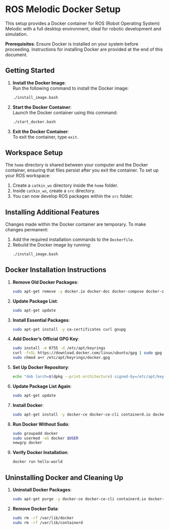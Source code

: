 # ROS Melodic Docker Setup

This setup provides a Docker container for ROS (Robot Operating System) Melodic with a full desktop environment, ideal for robotic development and simulation.

**Prerequisites**: Ensure Docker is installed on your system before proceeding. Instructions for installing Docker are provided at the end of this document.

## Getting Started

1. **Install the Docker Image**:  
   Run the following command to install the Docker image:  
   ```bash
   ./install_image.bash
   ```

2. **Start the Docker Container**:  
   Launch the Docker container using this command:  
   ```bash
   ./start_docker.bash
   ```

3. **Exit the Docker Container**:  
   To exit the container, type `exit`.

## Workspace Setup

The `home` directory is shared between your computer and the Docker container, ensuring that files persist after you exit the container. To set up your ROS workspace:

1. Create a `catkin_ws` directory inside the `home` folder.
2. Inside `catkin_ws`, create a `src` directory.
3. You can now develop ROS packages within the `src` folder.

## Installing Additional Features

Changes made within the Docker container are temporary. To make changes permanent:

1. Add the required installation commands to the `Dockerfile`.
2. Rebuild the Docker image by running:  
   ```bash
   ./install_image.bash
   ```

## Docker Installation Instructions

1. **Remove Old Docker Packages**:
   ```bash
   sudo apt-get remove -y docker.io docker-doc docker-compose docker-compose-v2 podman-docker containerd runc
   ```

2. **Update Package List**:
   ```bash
   sudo apt-get update
   ```

3. **Install Essential Packages**:
   ```bash
   sudo apt-get install -y ca-certificates curl gnupg
   ```

4. **Add Docker’s Official GPG Key**:
   ```bash
   sudo install -m 0755 -d /etc/apt/keyrings
   curl -fsSL https://download.docker.com/linux/ubuntu/gpg | sudo gpg --dearmor -o /etc/apt/keyrings/docker.gpg
   sudo chmod a+r /etc/apt/keyrings/docker.gpg
   ```

5. **Set Up Docker Repository**:
   ```bash
   echo "deb [arch=$(dpkg --print-architecture) signed-by=/etc/apt/keyrings/docker.gpg] https://download.docker.com/linux/ubuntu $(. /etc/os-release && echo $VERSION_CODENAME) stable" | sudo tee /etc/apt/sources.list.d/docker.list > /dev/null
   ```

6. **Update Package List Again**:
   ```bash
   sudo apt-get update
   ```

7. **Install Docker**:
   ```bash
   sudo apt-get install -y docker-ce docker-ce-cli containerd.io docker-buildx-plugin docker-compose-plugin
   ```

8. **Run Docker Without Sudo**:
   ```bash
   sudo groupadd docker
   sudo usermod -aG docker $USER
   newgrp docker
   ```

9. **Verify Docker Installation**:
   ```bash
   docker run hello-world
   ```

## Uninstalling Docker and Cleaning Up

1. **Uninstall Docker Packages**:
   ```bash
   sudo apt-get purge -y docker-ce docker-ce-cli containerd.io docker-buildx-plugin docker-compose-plugin docker-ce-rootless-extras
   ```

2. **Remove Docker Data**:
   ```bash
   sudo rm -rf /var/lib/docker
   sudo rm -rf /var/lib/containerd
   ```